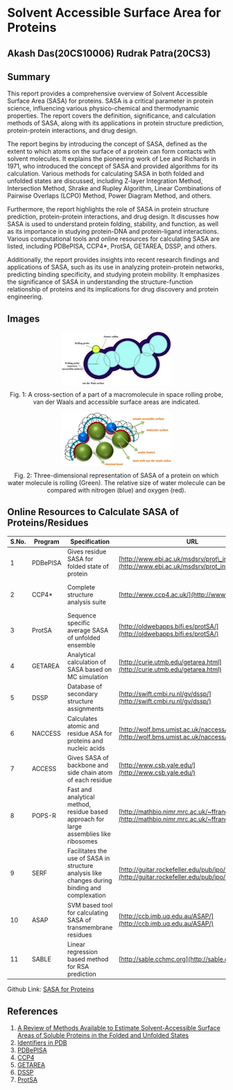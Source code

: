 # Solvent Accessible Surface Area for Proteins

## Akash Das(20CS10006) Rudrak Patra(20CS3)

## Summary

This report provides a comprehensive overview of Solvent Accessible Surface Area (SASA) for proteins. SASA is a critical parameter in protein science, influencing various physico-chemical and thermodynamic properties. The report covers the definition, significance, and calculation methods of SASA, along with its applications in protein structure prediction, protein-protein interactions, and drug design.

The report begins by introducing the concept of SASA, defined as the extent to which atoms on the surface of a protein can form contacts with solvent molecules. It explains the pioneering work of Lee and Richards in 1971, who introduced the concept of SASA and provided algorithms for its calculation. Various methods for calculating SASA in both folded and unfolded states are discussed, including Z-layer Integration Method, Intersection Method, Shrake and Rupley Algorithm, Linear Combinations of Pairwise Overlaps (LCPO) Method, Power Diagram Method, and others.

Furthermore, the report highlights the role of SASA in protein structure prediction, protein-protein interactions, and drug design. It discusses how SASA is used to understand protein folding, stability, and function, as well as its importance in studying protein-DNA and protein-ligand interactions. Various computational tools and online resources for calculating SASA are listed, including PDBePISA, CCP4*, ProtSA, GETAREA, DSSP, and others.

Additionally, the report provides insights into recent research findings and applications of SASA, such as its use in analyzing protein-protein networks, predicting binding specificity, and studying protein mobility. It emphasizes the significance of SASA in understanding the structure-function relationship of proteins and its implications for drug discovery and protein engineering.

## Images

<div style="display: flex; flex-direction: column; align-items: center;">
  <img src="fig1.jpeg" alt="Cross-section of a macromolecule" style="width:50%;">
</div>
<p style="text-align:center;">Fig. 1: A cross-section of a part of a macromolecule in space rolling probe, van der Waals and accessible surface areas are indicated.</p>

<div style="display: flex; flex-direction: column; align-items: center;">
  <img src="fig2.png" alt="Three-dimensional representation of SASA" style="width:50%;">
</div>
<p style="text-align:center;">Fig. 2: Three-dimensional representation of SASA of a protein on which water molecule is rolling (Green). The relative size of water molecule can be compared with nitrogen (blue) and oxygen (red).</p>

## Online Resources to Calculate SASA of Proteins/Residues

| S.No. | Program | Specification | URL | Developer |
|-------|---------|---------------|-----|-----------|
| 1     | PDBePISA | Gives residue SASA for folded state of protein | [http://www.ebi.ac.uk/msdsrv/prot\_int/pistart.html](http://www.ebi.ac.uk/msdsrv/prot_int/pistart.html) | EBI (EMBL), U.K. |
| 2     | CCP4*    | Complete structure analysis suite | [http://www.ccp4.ac.uk/](http://www.ccp4.ac.uk/) | RcaH, STFC Rutherford A. Labs, U.K. |
| 3     | ProtSA   | Sequence specific average SASA of unfolded ensemble | [http://oldwebapps.bifi.es/protSA/](http://oldwebapps.bifi.es/protSA/) | BIFI, Spain |
| 4     | GETAREA  | Analytical calculation of SASA based on MC simulation | [http://curie.utmb.edu/getarea.html](http://curie.utmb.edu/getarea.html) | SCSB, University of Texas, U.S.A. |
| 5     | DSSP     | Database of secondary structure assignments | [http://swift.cmbi.ru.nl/gv/dssp/](http://swift.cmbi.ru.nl/gv/dssp/) | CMBI, Nijmegen, Netherlands |
| 6     | NACCESS  | Calculates atomic and residue ASA for proteins and nucleic acids | [http://wolf.bms.umist.ac.uk/naccess/](http://wolf.bms.umist.ac.uk/naccess/) | University of Manchester, U.K. |
| 7     | ACCESS   | Gives SASA of backbone and side chain atom of each residue | [http://www.csb.yale.edu/](http://www.csb.yale.edu/) | Yale University, U.S.A |
| 8     | POPS-R   | Fast and analytical method, residue based approach for large assemblies like ribosomes | [http://mathbio.nimr.mrc.ac.uk/~ffranca/POPS](http://mathbio.nimr.mrc.ac.uk/~ffranca/POPS) | NIMR, London, U.K. |
| 9     | SERF     | Facilitates the use of SASA in structure analysis like changes during binding and complexation | [http://guitar.rockefeller.edu/pub/jpo/serf.tar](http://guitar.rockefeller.edu/pub/jpo/serf.tar) | DPMS, U.K. |
| 10    | ASAP     | SVM based tool for calculating SASA of transmembrane residues | [http://ccb.imb.uq.edu.au/ASAP/](http://ccb.imb.uq.edu.au/ASAP/) | University of Queensland, Australia |
| 11    | SABLE    | Linear regression based method for RSA prediction | [http://sable.cchmc.org](http://sable.cchmc.org) | CHRF, Cincinnati, U.S.A |


Github Link: [SASA for Proteins](https://github.com/Akash-Das2024/CBP_Term_Project)

## References

1. [A Review of Methods Available to Estimate Solvent-Accessible Surface Areas of Soluble Proteins in the Folded and Unfolded States](https://www.researchgate.net/publication/261217248_A_Review_of_Methods_Available_to_Estimate_Solvent-Accessible_Surface_Areas_of_Soluble_Proteins_in_the_Folded_and_Unfolded_States)
2. [Identifiers in PDB](https://www.rcsb.org/docs/general-help/identifiers-in-pdb#:~:text=For%20example%2C%20in%20PDB%20ID,to%20match%20the%20UniProt%20numbering.)
3. [PDBePISA](https://www.ebi.ac.uk/pdbe/pisa/)
4. [CCP4](https://www.ccp4.ac.uk/)
5. [GETAREA](https://curie.utmb.edu/getarea.html)
6. [DSSP](https://en.wikipedia.org/wiki/DSSP_(algorithm))
7. [ProtSA](http://webapps.bifi.es/protsa)
